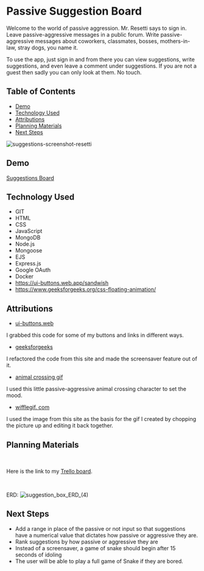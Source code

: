 # Passive Suggestion Board

Welcome to the world of passive aggression. Mr. Resetti says to sign in. Leave passive-aggressive messages in a public forum. Write passive-aggressive messages about coworkers, classmates, bosses, mothers-in-law, stray dogs, you name it.

To use the app, just sign in and from there you can view suggestions, write suggestions, and even leave a comment under suggestions. If you are not a guest then sadly you can only look at them. No touch.
## Table of Contents

- [Demo](#demo)
- [Technology Used](#technology-used)
- [Attributions](#attributions)
- [Planning Materials](#planning-materials)
- [Next Steps](#next-steps)

![suggestions-screenshot-resetti](https://user-images.githubusercontent.com/127761364/235068266-7ca07697-ef50-422b-a491-6fed785b7774.png)


## Demo

[Suggestions Board](https://suggestions-board.fly.dev)

## Technology Used

- GIT
- HTML
- CSS
- JavaScript
- MongoDB
- Node.js
- Mongoose
- EJS
- Express.js
- Google OAuth
- Docker
- https://ui-buttons.web.app/sandwish
- https://www.geeksforgeeks.org/css-floating-animation/



## Attributions


- [ui-buttons.web](https://ui-buttons.web.app/sandwish)

I grabbed this code for some of my buttons and links in different ways.

- [geeksforgeeks](https://www.geeksforgeeks.org/css-floating-animation/)

I refactored the code from this site and made the screensaver feature out of it.

- [animal crossing gif](https://tenor.com/view/passive-agressive-anger-gif-20076223)

I used this little passive-aggressive animal crossing character to set the mood.

- [wifflegif. com](https://wifflegif.com/gifs/706088-animal-crossing-video-game-gif)

I used the image from this site as the basis for the gif I created by chopping the picture up and editing it back together.


## Planning Materials

<br>

Here is the link to my
[Trello board](https://trello.com/invite/b/mq1d7cvO/ATTI9d6d1c8f7b0dc8b0033c1f669889ae965EB7C83F/suggestions-board).

<br>

ERD:
![suggestion_box_ERD_(4)](https://user-images.githubusercontent.com/127761364/235072473-4a2921e5-a60d-40e3-a6b4-2f9bfc99939f.png)



## Next Steps


- Add a range in place of the passive or not input so that suggestions have a numerical value that dictates how passive or aggressive they are.
- Rank suggestions by how passive or aggressive they are
- Instead of a screensaver, a game of snake should begin after 15 seconds of idoling
- The user will be able to play a full game of Snake if they are bored.
